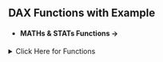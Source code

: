 ## DAX Functions with Example

- #### MATHs & STATs Functions ->
<details>
  <summary> Click Here for Functions </summary>

- #### SUM - Calculates the total sum of a column. 
		Example - Total Sales = SUM(Table[Sales])
  
</details>
